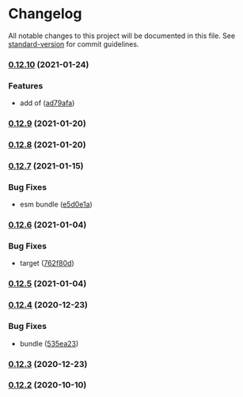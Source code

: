 # Changelog

All notable changes to this project will be documented in this file. See [standard-version](https://github.com/conventional-changelog/standard-version) for commit guidelines.

### [0.12.10](https://github.com/BlackGlory/iterable-operator/compare/v0.12.9...v0.12.10) (2021-01-24)


### Features

* add of ([ad79afa](https://github.com/BlackGlory/iterable-operator/commit/ad79afaebc4a0ed1b15f015e69ed9332c0fe47f6))

### [0.12.9](https://github.com/BlackGlory/iterable-operator/compare/v0.12.8...v0.12.9) (2021-01-20)

### [0.12.8](https://github.com/BlackGlory/iterable-operator/compare/v0.12.7...v0.12.8) (2021-01-20)

### [0.12.7](https://github.com/BlackGlory/iterable-operator/compare/v0.12.6...v0.12.7) (2021-01-15)


### Bug Fixes

* esm bundle ([e5d0e1a](https://github.com/BlackGlory/iterable-operator/commit/e5d0e1acdd7f21bf8835b2d229ea660c6425e66c))

### [0.12.6](https://github.com/BlackGlory/iterable-operator/compare/v0.12.5...v0.12.6) (2021-01-04)


### Bug Fixes

* target ([762f80d](https://github.com/BlackGlory/iterable-operator/commit/762f80d050fb345c81d68f0011244d0ed00f5876))

### [0.12.5](https://github.com/BlackGlory/iterable-operator/compare/v0.12.4...v0.12.5) (2021-01-04)

### [0.12.4](https://github.com/BlackGlory/iterable-operator/compare/v0.12.3...v0.12.4) (2020-12-23)


### Bug Fixes

* bundle ([535ea23](https://github.com/BlackGlory/iterable-operator/commit/535ea2360f05305e958fc3c7fa3871f770e3c30f))

### [0.12.3](https://github.com/BlackGlory/iterable-operator/compare/v0.12.2...v0.12.3) (2020-12-23)

### [0.12.2](https://github.com/BlackGlory/iterable-operator/compare/v0.12.1...v0.12.2) (2020-10-10)

